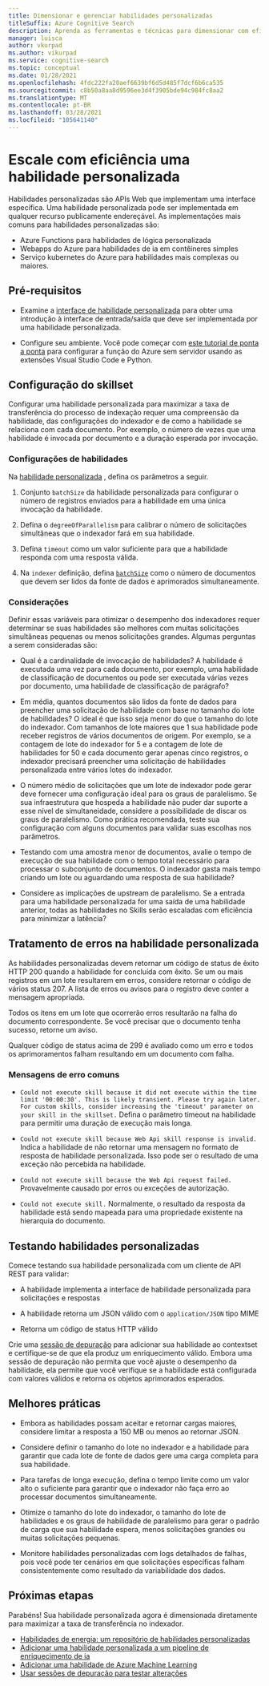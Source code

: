 ```yaml
---
title: Dimensionar e gerenciar habilidades personalizadas
titleSuffix: Azure Cognitive Search
description: Aprenda as ferramentas e técnicas para dimensionar com eficiência uma habilidade personalizada para a taxa de transferência máxima. Habilidades personalizadas invocam modelos ou lógicas de ia personalizados que você pode adicionar a um pipeline de indexação aprimorado do ia no Azure Pesquisa Cognitiva.
manager: luisca
author: vkurpad
ms.author: vikurpad
ms.service: cognitive-search
ms.topic: conceptual
ms.date: 01/28/2021
ms.openlocfilehash: 4fdc222fa20aef6639bf6d5d485f7dcf6b6ca535
ms.sourcegitcommit: c8b50a8aa8d9596ee3d4f3905bde94c984fc8aa2
ms.translationtype: MT
ms.contentlocale: pt-BR
ms.lasthandoff: 03/28/2021
ms.locfileid: "105641140"
---
```

# <a name="efficiently-scale-out-a-custom-skill"></a>Escale com eficiência uma habilidade personalizada

Habilidades personalizadas são APIs Web que implementam uma interface específica. Uma habilidade personalizada pode ser implementada em qualquer recurso publicamente endereçável. As implementações mais comuns para habilidades personalizadas são:
* Azure Functions para habilidades de lógica personalizada
* Webapps do Azure para habilidades de ia em contêineres simples
* Serviço kubernetes do Azure para habilidades mais complexas ou maiores.

## <a name="prerequisites"></a>Pré-requisitos

+ Examine a [interface de habilidade personalizada](cognitive-search-custom-skill-interface.md) para obter uma introdução à interface de entrada/saída que deve ser implementada por uma habilidade personalizada.

+ Configure seu ambiente. Você pode começar com [este tutorial de ponta a ponta](/azure/azure-functions/create-first-function-vs-code-python) para configurar a função do Azure sem servidor usando as extensões Visual Studio Code e Python.

## <a name="skillset-configuration"></a>Configuração do skillset

Configurar uma habilidade personalizada para maximizar a taxa de transferência do processo de indexação requer uma compreensão da habilidade, das configurações do indexador e de como a habilidade se relaciona com cada documento. Por exemplo, o número de vezes que uma habilidade é invocada por documento e a duração esperada por invocação.

### <a name="skill-settings"></a>Configurações de habilidades

Na [habilidade personalizada](cognitive-search-custom-skill-web-api.md) , defina os parâmetros a seguir.

1. Conjunto `batchSize` da habilidade personalizada para configurar o número de registros enviados para a habilidade em uma única invocação da habilidade.

2. Defina o `degreeOfParallelism` para calibrar o número de solicitações simultâneas que o indexador fará em sua habilidade.

3. Defina `timeout` como um valor suficiente para que a habilidade responda com uma resposta válida.

4. Na `indexer` definição, defina [`batchSize`](/rest/api/searchservice/create-indexer#indexer-parameters) como o número de documentos que devem ser lidos da fonte de dados e aprimorados simultaneamente.

### <a name="considerations"></a>Considerações

Definir essas variáveis para otimizar o desempenho dos indexadores requer determinar se suas habilidades são melhores com muitas solicitações simultâneas pequenas ou menos solicitações grandes. Algumas perguntas a serem consideradas são:

* Qual é a cardinalidade de invocação de habilidades? A habilidade é executada uma vez para cada documento, por exemplo, uma habilidade de classificação de documentos ou pode ser executada várias vezes por documento, uma habilidade de classificação de parágrafo?

* Em média, quantos documentos são lidos da fonte de dados para preencher uma solicitação de habilidade com base no tamanho do lote de habilidades? O ideal é que isso seja menor do que o tamanho do lote do indexador. Com tamanhos de lote maiores que 1 sua habilidade pode receber registros de vários documentos de origem. Por exemplo, se a contagem de lote do indexador for 5 e a contagem de lote de habilidades for 50 e cada documento gerar apenas cinco registros, o indexador precisará preencher uma solicitação de habilidades personalizada entre vários lotes do indexador.

* O número médio de solicitações que um lote de indexador pode gerar deve fornecer uma configuração ideal para os graus de paralelismo. Se sua infraestrutura que hospeda a habilidade não puder dar suporte a esse nível de simultaneidade, considere a possibilidade de discar os graus de paralelismo. Como prática recomendada, teste sua configuração com alguns documentos para validar suas escolhas nos parâmetros.

* Testando com uma amostra menor de documentos, avalie o tempo de execução de sua habilidade com o tempo total necessário para processar o subconjunto de documentos. O indexador gasta mais tempo criando um lote ou aguardando uma resposta de sua habilidade? 

* Considere as implicações de upstream de paralelismo. Se a entrada para uma habilidade personalizada for uma saída de uma habilidade anterior, todas as habilidades no Skills serão escaladas com eficiência para minimizar a latência?

## <a name="error-handling-in-the-custom-skill"></a>Tratamento de erros na habilidade personalizada

As habilidades personalizadas devem retornar um código de status de êxito HTTP 200 quando a habilidade for concluída com êxito. Se um ou mais registros em um lote resultarem em erros, considere retornar o código de vários status 207. A lista de erros ou avisos para o registro deve conter a mensagem apropriada.

Todos os itens em um lote que ocorrerão erros resultarão na falha do documento correspondente. Se você precisar que o documento tenha sucesso, retorne um aviso.

Qualquer código de status acima de 299 é avaliado como um erro e todos os aprimoramentos falham resultando em um documento com falha. 

### <a name="common-error-messages"></a>Mensagens de erro comuns

* `Could not execute skill because it did not execute within the time limit '00:00:30'. This is likely transient. Please try again later. For custom skills, consider increasing the 'timeout' parameter on your skill in the skillset.` Defina o parâmetro timeout na habilidade para permitir uma duração de execução mais longa.

* `Could not execute skill because Web Api skill response is invalid.` Indica a habilidade de não retornar uma mensagem no formato de resposta de habilidade personalizada. Isso pode ser o resultado de uma exceção não percebida na habilidade.

* `Could not execute skill because the Web Api request failed.` Provavelmente causado por erros ou exceções de autorização.

* `Could not execute skill.` Normalmente, o resultado da resposta da habilidade está sendo mapeada para uma propriedade existente na hierarquia do documento.

## <a name="testing-custom-skills"></a>Testando habilidades personalizadas

Comece testando sua habilidade personalizada com um cliente de API REST para validar:

* A habilidade implementa a interface de habilidade personalizada para solicitações e respostas

* A habilidade retorna um JSON válido com o `application/JSON` tipo MIME

* Retorna um código de status HTTP válido

Crie uma [sessão de depuração](cognitive-search-debug-session.md) para adicionar sua habilidade ao contextset e certifique-se de que ela produz um enriquecimento válido. Embora uma sessão de depuração não permita que você ajuste o desempenho da habilidade, ela permite que você verifique se a habilidade está configurada com valores válidos e retorna os objetos aprimorados esperados.

## <a name="best-practices"></a>Melhores práticas

* Embora as habilidades possam aceitar e retornar cargas maiores, considere limitar a resposta a 150 MB ou menos ao retornar JSON.

* Considere definir o tamanho do lote no indexador e a habilidade para garantir que cada lote de fonte de dados gere uma carga completa para sua habilidade.

* Para tarefas de longa execução, defina o tempo limite como um valor alto o suficiente para garantir que o indexador não faça erro ao processar documentos simultaneamente.

* Otimize o tamanho do lote do indexador, o tamanho do lote de habilidades e os graus de habilidade de paralelismo para gerar o padrão de carga que sua habilidade espera, menos solicitações grandes ou muitas solicitações pequenas.

* Monitore habilidades personalizadas com logs detalhados de falhas, pois você pode ter cenários em que solicitações específicas falham consistentemente como resultado da variabilidade dos dados.


## <a name="next-steps"></a>Próximas etapas
Parabéns! Sua habilidade personalizada agora é dimensionada diretamente para maximizar a taxa de transferência no indexador. 

+ [Habilidades de energia: um repositório de habilidades personalizadas](https://github.com/Azure-Samples/azure-search-power-skills)
+ [Adicionar uma habilidade personalizada a um pipeline de enriquecimento de ia](cognitive-search-custom-skill-interface.md)
+ [Adicionar uma habilidade de Azure Machine Learning](./cognitive-search-aml-skill.md)
+ [Usar sessões de depuração para testar alterações](./cognitive-search-debug-session.md)